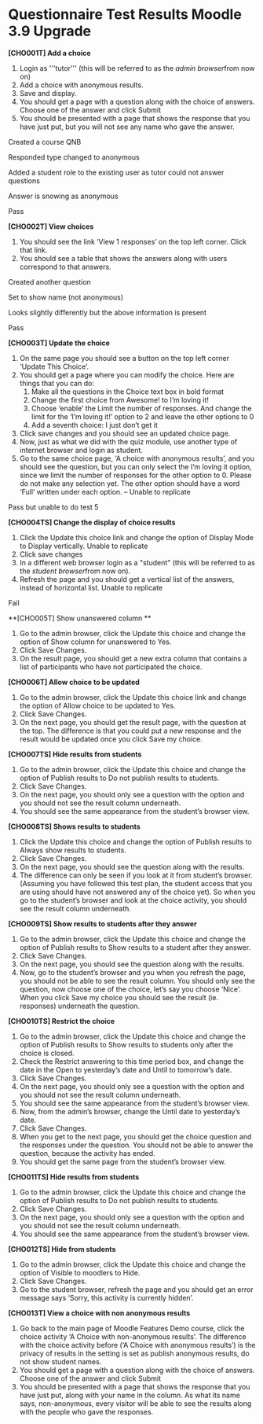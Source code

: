 # Questionnaire Test Results Moodle 3.9 Upgrade

**\[CHO001T\] Add a choice**

1.  Login as '''tutor''' (this will be referred to as the *admin browser*from now on)
2.  Add a choice with anonymous results. 
3.  Save and display.
4.  You should get a page with a question along with the choice of answers. Choose one of the answer and click Submit
5.  You should be presented with a page that shows the response that you have just put, but you will not see any name who gave the answer.

Created a course QNB

Responded type changed to anonymous

Added a student role to the existing user as tutor could not answer questions

Answer is snowing as anonymous

Pass

**\[CHO002T\] View choices**

1.  You should see the link ‘View 1 responses’ on the top left corner. Click that link.
2.  You should see a table that shows the answers along with users correspond to that answers.

Created another question

Set to show name (not anonymous)

Looks slightly differently but the above information is present

Pass

**\[CHO003T\] Update the choice**

1.  On the same page you should see a button on the top left corner ‘Update This Choice’.
2.  You should get a page where you can modify the choice. Here are things that you can do:
    1.  Make all the questions in the Choice text box in bold format
    2.  Change the first choice from Awesome! to I’m loving it!
    3.  Choose ‘enable’ the Limit the number of responses. And change the limit for the ‘I’m loving it!’ option to 2 and leave the other options to 0
    4.  Add a seventh choice: I just don’t get it
3.  Click save changes and you should see an updated choice page.
4.  Now, just as what we did with the quiz module, use another type of internet browser and login as student.
5.  Go to the same choice page, ‘A choice with anonymous results’, and you should see the question, but you can only select the I’m loving it option, since we limit the number of responses for the other option to 0. Please do not make any selection yet. The other option should have a word ‘Full’ written under each option. – Unable to replicate 

Pass but unable to do test 5

**\[CHO004TS\] Change the display of choice results**

1.  Click the Update this choice link and change the option of Display Mode to Display vertically. Unable to replicate
2.  Click save changes
3.  In a different web browser login as a "student" (this will be referred to as the *student browser*from now on).
4.  Refresh the page and you should get a vertical list of the answers, instead of horizontal list. Unable to replicate

Fail

**\[CHO005T\] Show unanswered column **

1.  Go to the admin browser, click the Update this choice and change the option of Show column for unanswered to Yes.
2.  Click Save Changes.
3.  On the result page, you should get a new extra column that contains a list of participants who have not participated the choice.

**\[CHO006T\] Allow choice to be updated**

1.  Go to the admin browser, click the Update this choice link and change the option of Allow choice to be updated to Yes.
2.  Click Save Changes.
3.  On the next page, you should get the result page, with the question at the top. The difference is that you could put a new response and the result would be updated once you click Save my choice.

**\[CHO007TS\] Hide results from students**

1.  Go to the admin browser, click the Update this choice and change the option of Publish results to Do not publish results to students.
2.  Click Save Changes.
3.  On the next page, you should only see a question with the option and you should not see the result column underneath.
4.  You should see the same appearance from the student’s browser view.

**\[CHO008TS\] Shows results to students**

1.  Click the Update this choice and change the option of Publish results to Always show results to students.
2.  Click Save Changes.
3.  On the next page, you should see the question along with the results.
4.  The difference can only be seen if you look at it from student’s browser. (Assuming you have followed this test plan, the student access that you are using should have not answered any of the choice yet). So when you go to the student’s browser and look at the choice activity, you should see the result column underneath.

**\[CHO009TS\] Show results to students after they answer**

1.  Go to the admin browser, click the Update this choice and change the option of Publish results to Show results to a student after they answer.
2.  Click Save Changes.
3.  On the next page, you should see the question along with the results.
4.  Now, go to the student’s browser and you when you refresh the page, you should not be able to see the result column. You should only see the question, now choose one of the choice, let’s say you choose ‘Nice’. When you click Save my choice you should see the result (ie. responses) underneath the question.

**\[CHO010TS\] Restrict the choice**

1.  Go to the admin browser, click the Update this choice and change the option of Publish results to Show results to students only after the choice is closed.
2.  Check the Restrict answering to this time period box, and change the date in the Open to yesterday’s date and Until to tomorrow’s date.
3.  Click Save Changes.
4.  On the next page, you should only see a question with the option and you should not see the result column underneath.
5.  You should see the same appearance from the student’s browser view.
6.  Now, from the admin’s browser, change the Until date to yesterday’s date.
7.  Click Save Changes.
8.  When you get to the next page, you should get the choice question and the responses under the question. You should not be able to answer the question, because the activity has ended.
9.  You should get the same page from the student’s browser view.

**\[CHO011TS\] Hide results from students**

1.  Go to the admin browser, click the Update this choice and change the option of Publish results to Do not publish results to students.
2.  Click Save Changes.
3.  On the next page, you should only see a question with the option and you should not see the result column underneath.
4.  You should see the same appearance from the student’s browser view.

**\[CHO012TS\] Hide from students**

1.  Go to the admin browser, click the Update this choice and change the option of Visible to moodlers to Hide.
2.  Click Save Changes.
3.  Go to the student browser, refresh the page and you should get an error message says ‘Sorry, this activity is currently hidden’.

**\[CHO013T\] View a choice with non anonymous results**

1.  Go back to the main page of Moodle Features Demo course, click the choice activity ‘A Choice with non-anonymous results’. The difference with the choice activity before (‘A Choice with anonymous results’) is the privacy of results in the setting is set as publish anonymous results, do not show student names.
2.  You should get a page with a question along with the choice of answers. Choose one of the answer and click Submit
3.  You should be presented with a page that shows the response that you have just put, along with your name in the column. As what its name says, non-anonymous, every visitor will be able to see the results along with the people who gave the responses.


